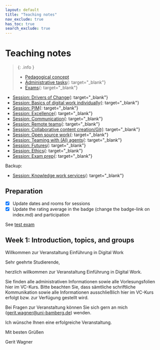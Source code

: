```yaml
---
layout: default
title: "Teaching notes"
nav_exclude: true
has_toc: true
search_exclude: true
---
```


# Teaching notes

> {: .info }
> 
> - [Pedagogical concept](pedagogy.html)
> - [Administrative tasks](https://digital-work-lab.github.io/handbook/docs/30-teaching/32_courses/){: target="_blank"}
> - [Exams](https://github.com/digital-work-lab/digital-work-lecture-exam){: target="_blank"}

- [Session: Drivers of Change](01_drivers_of_change.html){: target="_blank"}
- [Session: Basics of digital work individually](02_gtd_teaching_notes.html){: target="_blank"}
- [Session: PIM](03_PIM_teaching_notes.html){: target="_blank"}
- [Session: Excellence](04_Excellence_teaching_notes.html){: target="_blank"}
- [Session: Communication](06_communication_teaching_notes.html){: target="_blank"}
- [Session: Remote teams](05_remote_teams_teaching_notes.html){: target="_blank"}
- [Session: Collaborative content creation/Git](07_content_creation_git_teaching_notes.html){: target="_blank"}
- [Session: Open source work](08_open_source_teaching_notes.html){: target="_blank"}
- [Session: Teaming with (AI) agents](10_teaming_with_ai_agents.html){: target="_blank"}
- [Session: Futures](11-futures-notes_teaching_notes.html){: target="_blank"}
- [Session: Ethics](12-ethics_teaching_notes.html){: target="_blank"}
- [Session: Exam prep](13-exam-prep_teaching_notes.html){: target="_blank"}

Backup:

- [Session: Knowledge work services](10_knowlege_work_services_teaching_notes.html){: target="_blank"}

## Preparation

- [x] Update dates and rooms for sessions
- [x] Update the rating average in the badge (change the badge-link on index.md) and participation

See [test exam](../exams/test_exam.pdf)

## Week 1: Introduction, topics, and groups


Willkommen zur Veranstaltung Einführung in Digital Work

Sehr geehrte Studierende,

herzlich willkommen zur Veranstaltung Einführung in Digital Work.

Sie finden alle administrativen Informationen sowie alle Vorlesungsfolien hier im VC-Kurs. Bitte beachten Sie, dass sämtliche schriftliche Kommunikation sowie alle Informationen ausschließlich hier im VC-Kurs erfolgt bzw. zur Verfügung gestellt wird.

Bei Fragen zur Veranstaltung können Sie sich gern an mich (gerit.wagner@uni-bamberg.de) wenden.

Ich wünsche Ihnen eine erfolgreiche Veranstaltung.

Mit besten Grüßen

Gerit Wagner

